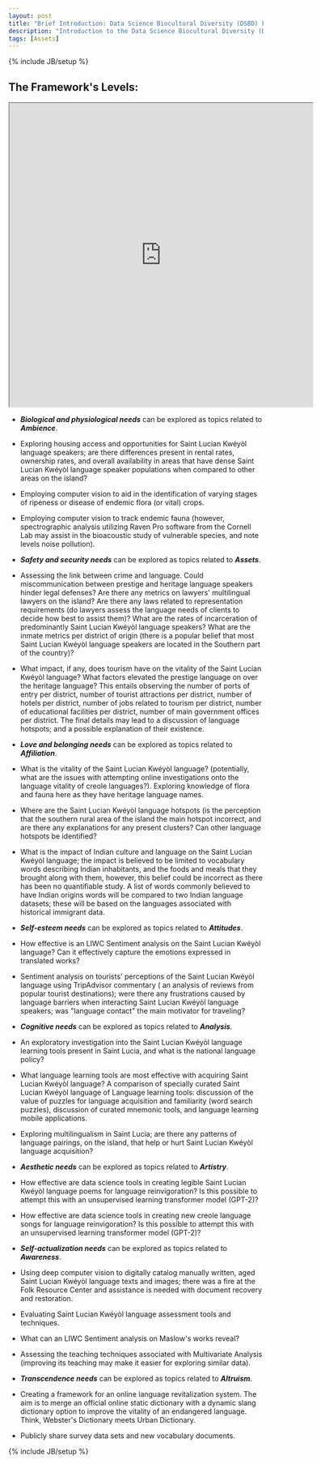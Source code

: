 ```yaml
---
layout: post
title: "Brief Introduction: Data Science Biocultural Diversity (DSBD) Framework"
description: "Introduction to the Data Science Biocultural Diversity (DSBD) Framework"
tags: [Assets]
---
```

{% include JB/setup %}

## The Framework's Levels:


<iframe width="600" height="600" src="https://prezi.com/i/anbnfuxd7fss/embed" webkitallowfullscreen="1" mozallowfullscreen="1" allowfullscreen="1"></iframe>



- __*Biological and physiological needs*__  can be explored as topics related to __*Ambience*__.

+ Exploring housing access and opportunities for Saint Lucian Kwéyòl language speakers; are there differences present in rental rates, ownership rates, and overall availability in areas that have dense Saint Lucian Kwéyòl language speaker populations when compared to other areas on the island?

+ Employing computer vision to aid in the identification of varying stages of ripeness or disease of endemic flora (or vital) crops. 

+ Employing computer vision to track endemic fauna (however, spectrographic analysis utilizing Raven Pro software from the Cornell Lab may assist in the bioacoustic study of vulnerable species, and note levels noise pollution).


- __*Safety and security needs*__ can be explored as topics related to __*Assets*__.


+ Assessing the link between crime and language. Could miscommunication between prestige and heritage language speakers hinder legal defenses? Are there any metrics on lawyers' multilingual lawyers on the island? Are there any laws related to representation requirements (do lawyers assess the language needs of clients to decide how best to assist them)? What are the rates of incarceration of predominantly Saint Lucian Kwéyòl language speakers? What are the inmate metrics per district of origin (there is a popular belief that most Saint Lucian Kwéyòl language speakers are located in the Southern part of the country)? 

+ What impact, if any, does tourism have on the vitality of the Saint Lucian Kwéyòl language? What factors elevated the prestige language on over the heritage language? This entails observing the number of ports of entry per district, number of tourist attractions per district, number of hotels per district, number of jobs related to tourism per district, number of educational facilities per district, number of main government offices per district. The final details may lead to a discussion of language hotspots; and a possible explanation of their existence. 

- __*Love and belonging needs*__ can be explored as topics related to __*Affiliation*__.

+ What is the vitality of the Saint Lucian Kwéyòl language? (potentially, what are the issues with attempting online investigations onto the language vitality of creole languages?). Exploring knowledge of flora and fauna here as they have heritage language names.

+ Where are the Saint Lucian Kwéyòl language hotspots (is the perception that the southern rural area of the island the main hotspot incorrect, and are there any explanations for any present clusters? Can other language hotspots be identified?

 + What is the impact of Indian culture and language on the Saint Lucian Kwéyòl language; the impact is believed to be limited to vocabulary words describing Indian inhabitants, and the foods and meals that they brought along with them, however, this belief could be incorrect as there has been no quantifiable study. A list of words commonly believed to have Indian origins words will be compared to two Indian language datasets; these will be based on the languages associated with historical immigrant data.


- __*Self-esteem needs*__ can be explored as topics related to __*Attitudes*__.

+ How effective is an LIWC Sentiment analysis on the Saint Lucian Kwéyòl language? Can it effectively capture the emotions expressed in translated works?

+ Sentiment analysis on tourists' perceptions of the Saint Lucian Kwéyòl language using TripAdvisor commentary ( an analysis of reviews from popular tourist destinations); were there any frustrations caused by language barriers when interacting Saint Lucian Kwéyòl language speakers; was "language contact" the main motivator for traveling?


- __*Cognitive needs*__ can be explored as topics related to __*Analysis*__.

+ An exploratory investigation into the Saint Lucian Kwéyòl language learning tools present in Saint Lucia, and what is the national language policy?

+ What language learning tools are most effective with acquiring Saint Lucian Kwéyòl language? A comparison of specially curated Saint Lucian Kwéyòl language of Language learning tools: discussion of the value of puzzles for language acquisition and familiarity (word search puzzles), discussion of curated mnemonic tools, and language learning mobile applications.

+ Exploring multilingualism in Saint Lucia; are there any patterns of language pairings, on the island, that help or hurt Saint Lucian Kwéyòl language acquisition? 


- __*Aesthetic needs*__ can be explored as topics related to __*Artistry*__.

+ How effective are data science tools in creating legible Saint Lucian Kwéyòl language poems for language reinvigoration? Is this possible to attempt this with an unsupervised learning transformer model (GPT-2)? 

+ How effective are data science tools in creating new creole language songs for language reinvigoration? Is this possible to attempt this with an unsupervised learning transformer model (GPT-2)? 


- __*Self-actualization needs*__ can be explored as topics related to __*Awareness*__. 

+ Using deep computer vision to digitally catalog manually written, aged  Saint Lucian Kwéyòl language texts and images; there was a fire at the Folk Resource Center and assistance is needed with document recovery and restoration.

+ Evaluating Saint Lucian Kwéyòl language assessment tools and techniques.

+ What can an LIWC Sentiment analysis on Maslow's works reveal?

+ Assessing the teaching techniques associated with Multivariate Analysis (improving its teaching may make it easier for exploring similar data).


- __*Transcendence needs*__ can be explored as topics related to __*Altruism*__.   

+ Creating a framework for an online language revitalization system. The aim is to merge an official online static dictionary with a dynamic slang dictionary option to improve the vitality of an endangered language. Think, Webster's Dictionary meets Urban Dictionary.

+ Publicly share survey data sets and new vocabulary documents.






{% include JB/setup %}